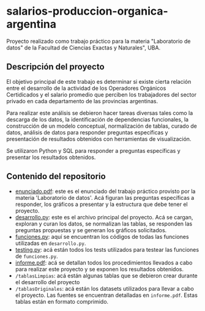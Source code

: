 # salarios-produccion-organica-argentina

Proyecto realizado como trabajo práctico para la materia "Laboratorio de datos" de la Facultad de Ciencias Exactas y Naturales", UBA.

## Descripción del proyecto

El objetivo principal de este trabajo es determinar si existe cierta relación entre el desarrollo de la actividad de los Operadores Orgánicos Certidicados y el salario promedio que perciben los trabajadores del sector privado en cada departamento de las provincias argentinas. 

Para realizar este análisis se debieron hacer tareas diversas tales como la descarga de los datos, la identificación de dependencias funcionales, la construcción de un modelo conceptual, normalización de tablas, curado de datos, análisis de datos para responder preguntas específicas y presentación de resultados obtenidos con herramientas de visualización. 

Se utilizaron Python y SQL para responder a preguntas específicas y presentar los resultados obtenidos. 

## Contenido del repositorio

- [enunciado.pdf](./enunciado.pdf): este es el enunciado del trabajo práctico provisto por la materia 'Laboratorio de datos'. Acá     figuran las preguntas específicas a responder, los gráficos a presentar y la estructura que debe tener el         proyecto. 
- [desarrollo.py](./desarrollo.py): este es el archivo principal del proyecto. Acá se cargan, exploran
  y curan los datos, se normalizan las tablas, se responden las preguntas propuestas y se generan los gráficos solicitados.
- [funciones.py](./funciones.py): aquí se encuentran los códigos de todas las funciones utilizadas en `desarrollo.py`.
- [testing.py](./testing.py): acá están todos los tests utilizados para testear las funciones de `funciones.py`.
- [informe.pdf](./informe.pdf): acá se detallan todos los procedimientos llevados a cabo para realizar este proyecto y se exponen   los resultados obtenidos. 
- `/tablasLimpias`: acá están algunas tablas que se debieron crear durante el desarrollo del proyecto
- `/tablasOriginales`: acá están los datasets utilizados para llevar a cabo el proyecto. Las fuentes se           encuentran detalladas en `informe.pdf`. Estas tablas están en formato comprimido. 

